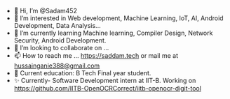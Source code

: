 - 👋 Hi, I’m @Sadam452
- 👀 I’m interested in Web development, Machine Learning, IoT, AI, Android Development, Data Analysis...
- 🌱 I’m currently learning Machine learning, Compiler Design, Network Security, Android Development.
- 💞️ I’m looking to collaborate on ...
- 📫 How to reach me ... https://saddam.tech or mail me at hussainganie388@gmail.com
- 🙌 Current education: B Tech Final year student.
- ✨ Currently- Software Development intern at IIT-B. Working on https://github.com/IITB-OpenOCRCorrect/iitb-openocr-digit-tool
<!---
Sadam452/Sadam452 is a ✨ special ✨ repository because its `README.md` (this file) appears on your GitHub profile.
You can click the Preview link to take a look at your changes.
--->
